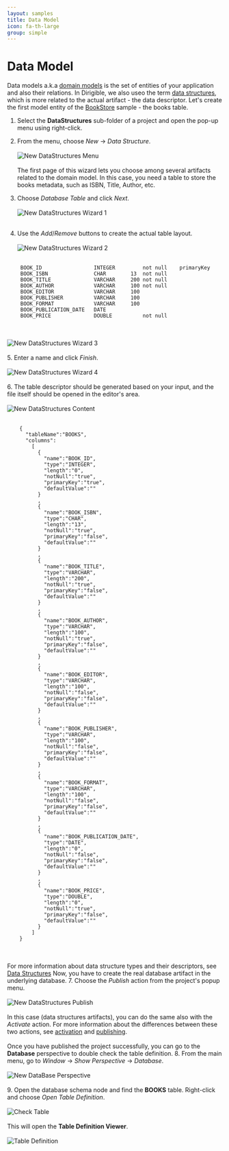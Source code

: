 ```yaml
---
layout: samples
title: Data Model
icon: fa-th-large
group: simple
---
```


Data Model
===

Data models a.k.a [domain models](http://en.htmlpedia.org/wiki/Domain_model) is the set of entities of your application and also their relations.
In Dirigible, we also useo the term [data structures](../help/data_structures.html), which is more related to the actual artifact - the data descriptor.
Let's create the first model entity of the [BookStore](bookstore.html) sample - the books table.

1. Select the **DataStructures** sub-folder of a project and open the pop-up menu using right-click.
2. From the menu, choose *New* -> *Data Structure*.
<br></br>
![New DataStructures Menu](bookstore/6_books_new_ds_menu.png)
<br></br>
The first page of this wizard lets you choose among several artifacts related to the domain model. In this case, you need a table to store the books metadata, such as ISBN, Title, Author, etc.
3. Choose *Database Table* and click *Next*.
<br></br>
![New DataStructures Wizard 1](bookstore/7_books_new_ds_wizard_1.png)
<br></br>
4. Use the *Add*/*Remove* buttons to create the actual table layout.
<br></br>
![New DataStructures Wizard 2](bookstore/8_books_new_ds_wizard_2.png)
<br></br>

		BOOK_ID                 INTEGER         not null    primaryKey
		BOOK_ISBN               CHAR        13  not null
		BOOK_TITLE              VARCHAR     200 not null
		BOOK_AUTHOR             VARCHAR     100 not null
		BOOK_EDITOR             VARCHAR     100
		BOOK_PUBLISHER          VARCHAR     100
		BOOK_FORMAT             VARCHAR     100
		BOOK_PUBLICATION_DATE   DATE
		BOOK_PRICE              DOUBLE          not null

<br></br>
![New DataStructures Wizard 3](bookstore/9_books_new_ds_wizard_3.png)
<br></br>
5. Enter a name and click *Finish*.
<br></br>
![New DataStructures Wizard 4](bookstore/10_books_new_ds_wizard_4.png)
<br></br>
6. The table descriptor should be generated based on your input, and the file itself should be opened in the editor's area.
<br></br>
![New DataStructures Content](bookstore/11_books_new_ds_content.png)
<br></br>

		{
		  "tableName":"BOOKS",
		  "columns":
		    [
		      {
		        "name":"BOOK_ID",
		        "type":"INTEGER",
		        "length":"0",
		        "notNull":"true",
		        "primaryKey":"true",
		        "defaultValue":""
		      }
		      ,
		      {
		        "name":"BOOK_ISBN",
		        "type":"CHAR",
		        "length":"13",
		        "notNull":"true",
		        "primaryKey":"false",
		        "defaultValue":""
		      }
		      ,
		      {
		        "name":"BOOK_TITLE",
		        "type":"VARCHAR",
		        "length":"200",
		        "notNull":"true",
		        "primaryKey":"false",
		        "defaultValue":""
		      }
		      ,
		      {
		        "name":"BOOK_AUTHOR",
		        "type":"VARCHAR",
		        "length":"100",
		        "notNull":"true",
		        "primaryKey":"false",
		        "defaultValue":""
		      }
		      ,
		      {
		        "name":"BOOK_EDITOR",
		        "type":"VARCHAR",
		        "length":"100",
		        "notNull":"false",
		        "primaryKey":"false",
		        "defaultValue":""
		      }
		      ,
		      {
		        "name":"BOOK_PUBLISHER",
		        "type":"VARCHAR",
		        "length":"100",
		        "notNull":"false",
		        "primaryKey":"false",
		        "defaultValue":""
		      }
		      ,
		      {
		        "name":"BOOK_FORMAT",
		        "type":"VARCHAR",
		        "length":"100",
		        "notNull":"false",
		        "primaryKey":"false",
		        "defaultValue":""
		      }
		      ,
		      {
		        "name":"BOOK_PUBLICATION_DATE",
		        "type":"DATE",
		        "length":"0",
		        "notNull":"false",
		        "primaryKey":"false",
		        "defaultValue":""
		      }
		      ,
		      {
		        "name":"BOOK_PRICE",
		        "type":"DOUBLE",
		        "length":"0",
		        "notNull":"true",
		        "primaryKey":"false",
		        "defaultValue":""
		      }
		    ]
		}

<br></br>
For more information about data structure types and their descriptors, see [Data Structures](../help/data_structures.html)
Now, you have to create the real database artifact in the underlying database. 
7. Choose the *Publish* action from the project's popup menu.
<br></br>
![New DataStructures Publish](bookstore/12_books_new_ds_publish.png)
<br></br>
In this case (data structures artifacts), you can do the same also with the *Activate* action. For more information about the differences between these two actions, see [activation](../help/activation.html) and [publishing](../help/publishing.html).
<br></br>
Once you have published the project successfully, you can go to the **Database** perspective to double check the table definition.
8. From the main menu, go to *Window* -> *Show Perspective* -> *Database*.
<br></br>
![New DataBase Perspective](bookstore/13_books_db_perspective.png)
<br></br>
9. Open the database schema node and find the **BOOKS** table. Right-click and choose *Open Table Definition*.
<br></br>
![Check Table](bookstore/14_books_db_check_table.png)
<br></br>
This will open the **Table Definition Viewer**.
<br></br>
![Table Definition](bookstore/15_books_db_table_def.png)

